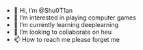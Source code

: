 - 👋 Hi, I’m @Shu0T1an
- 👀 I’m interested in playing computer games
- 🌱 I’m currently learning deeplearning
- 💞️ I’m looking to collaborate on heu
- 📫 How to reach me please forget me

<!---
Shu0T1an/Shu0T1an is a ✨ special ✨ repository because its `README.md` (this file) appears on your GitHub profile.
You can click the Preview link to take a look at your changes.
--->
